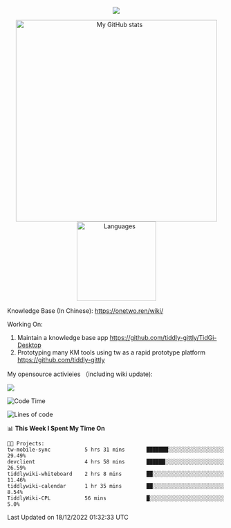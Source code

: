 <a href="https://github.com/linonetwo">
    <p align="center">
        <img src="https://github-profile-trophy.vercel.app/?username=linonetwo&column=7&theme=onedark"/>
    </p>
</a>
<a align="center" href="https://github.com/linonetwo">
  <p align="center">
    <img src="https://github-readme-stats.vercel.app/api?username=linonetwo&show_icons=true&count_private=true" alt="My GitHub stats" width="465"/>
    <img src="https://github-readme-stats.vercel.app/api/top-langs/?username=linonetwo&layout=compact&langs_count=10" alt="Languages" height="183">
  </p>
</a>

Knowledge Base (In Chinese): https://onetwo.ren/wiki/

Working On: 

1. Maintain a knowledge base app https://github.com/tiddly-gittly/TidGi-Desktop
1. Prototyping many KM tools using tw as a rapid prototype platform https://github.com/tiddly-gittly

My opensource activieies （including wiki update):

![](https://visitor-badge.glitch.me/badge?page_id=linonetwo.linonetwo)

<!--START_SECTION:waka-->
![Code Time](http://img.shields.io/badge/Code%20Time-1%2C342%20hrs%2010%20mins-blue)

![Lines of code](https://img.shields.io/badge/From%20Hello%20World%20I%27ve%20Written-2%20Million%20lines%20of%20code-blue)

📊 **This Week I Spent My Time On** 

```text
🐱‍💻 Projects: 
tw-mobile-sync           5 hrs 31 mins       ███████░░░░░░░░░░░░░░░░░░   29.49% 
devclient                4 hrs 58 mins       ██████░░░░░░░░░░░░░░░░░░░   26.59% 
tiddlywiki-whiteboard    2 hrs 8 mins        ██░░░░░░░░░░░░░░░░░░░░░░░   11.46% 
tiddlywiki-calendar      1 hr 35 mins        ██░░░░░░░░░░░░░░░░░░░░░░░   8.54% 
TiddlyWiki-CPL           56 mins             █░░░░░░░░░░░░░░░░░░░░░░░░   5.0%

```


 Last Updated on 18/12/2022 01:32:33 UTC
<!--END_SECTION:waka-->
